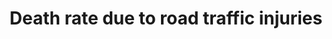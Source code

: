 ---
actual_indicator_available: Death rate due to road traffic injuries
actual_indicator_available_description: Age-adjusted rate of deaths per year due to
  road traffic injuries expressed per 100,000 population
comments_and_limitations: Rates were generated by CDC Wonder using the Underlying
  Cause of Death mortality files.  Rates were selected based on the Injury Intent
  and Mechanism list with mechanism set to 'Motor Vehicle Traffic'
data_non_statistical: false
date_metadata_updated: December 2017
date_of_national_source_publication: December 2016
goal_meta_link: http://unstats.un.org/sdgs/files/metadata-compilation/Metadata-Goal-3.pdf
graph_title: Age-adjusted rate of deaths due to road traffic injuries per 100,000
  US population
graph_type: line
has_metadata: true
indicator: 3.6.1
indicator_definition: Number of road traffic fatal injury deaths per 100 000 population
  (age_standardized).
indicator_name: Death rate due to road traffic injuries
indicator_sort_order: 03-06-01
indicator_variable: road_trafficdeathrate_100000
layout: indicator
method_of_computation: Number of deaths due to road traffic crashes / Population Method
  of measurement Death registration data using ICD_10. Method of estimation Modelling,
  using multiple inputs, is often used if no complete and accurate data are available.''
national_geographical_coverage: United States
periodicity: Annual
permalink: /3-6-1/
published: true
reporting_status: complete
sdg_goal: 3
source_active_1: true
source_agency_staff_email_1: ambranum@cdc.gov
source_agency_staff_name_1: Mortality Statistics Branch, Division of Vital Statistics,
  National Center for Health Statistics
source_agency_survey_dataset_1: National Center for Health Statistics, Underlying
  Cause of Death File
source_notes_1: http://wonder.cdc.gov/ucd-icd10.html; http://www.cdc.gov/nchs/data_access/vitalstatsonline.htm
source_organisation_1: National Center for Health Statistics, Underlying Cause of
  Death File
source_title_1: null
target: By 2020, halve the number of global deaths and injuries from road traffic
  accidents.
target_id: '3.6'
title: Death rate due to road traffic injuries
un_custodial_agency: 'WHO (Partnering Agencies: UNECE)'
un_designated_tier: '1'
us_method_of_computation: Number of deaths attributable to traffic injuries divided
  by the population and expressed per 100,000 population.  Rates are age-adjusted
  using the direct method of applying age-specific death rates to the U.S. standard
  population distribution. See http://wonder.cdc.gov/wonder/help/ucd.html#Age-Adjusted
  Rates for more detail.
variable_description: null
variable_notes: null
---